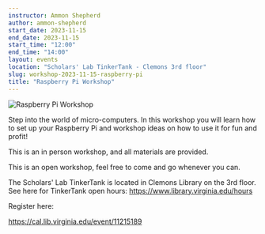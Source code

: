 ```yaml
---
instructor: Ammon Shepherd
author: ammon-shepherd
start_date: 2023-11-15
end_date: 2023-11-15
start_time: "12:00"
end_time: "14:00"
layout: events
location: "Scholars' Lab TinkerTank - Clemons 3rd floor"
slug: workshop-2023-11-15-raspberry-pi
title: "Raspberry Pi Workshop"
---
```


![Raspberry Pi Workshop](/assets/post-media/workshops/raspberry-pi.jpg)

Step into the world of micro-computers. In this workshop you will learn how to set up your Raspberry Pi and workshop ideas on how to use it for fun and profit!

This is an in person workshop, and all materials are provided.

This is an open workshop, feel free to come and go whenever you can.

The Scholars' Lab TinkerTank is located in Clemons Library on the 3rd floor. See here for TinkerTank open hours: <a href="https://www.library.virginia.edu/hours">https://www.library.virginia.edu/hours</a>

Register here:

[https://cal.lib.virginia.edu/event/11215189 ](https://cal.lib.virginia.edu/event/11215189)
